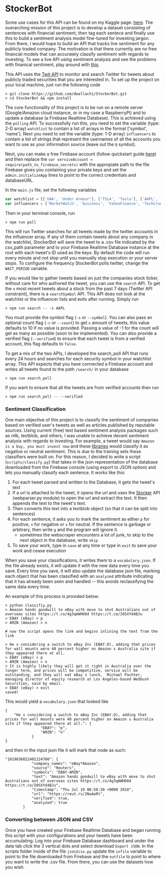 # StockerBot

Some use cases for this API can be found on my Kaggle page: [here](https://www.kaggle.com/davidwallach/financial-tweets). The overarching mission of this project is to develop a dataset consisting of sentences with financial sentiment, then tag each sentece and finally use this to build a sentiment analysis model fine-tuned for investing jargon. From there, I would hope to build an API that tracks live sentiment for any publicly traded company. The motivation is that there currently are no free financial models that can accurately classify sentiment with regards to investing. To see a live API using sentiment analysis and see the problems with finanical sentiment, play around with [this](http://text-processing.com/demo/sentiment/).

This API uses the [Twit API](https://github.com/ttezel/twit) to monitor and search Twitter for tweets about publicly traded securities that you are interested in. To set up the project on your local machine, just run the following code

```
> git clone https://github.com/dwallach1/StockerBot.git
> cd StockerBot && npm install
```

The core functionality of this project is to be run on a remote server (Google/Amazon cloud instance, or in my case a RaspberryPi) and to update a database (a Firebase Realtime Database). This is achieved using the `polling` API. To successfully run this, you need to set the variable (type: 2-D array) `watchlist` to contain a list of arrays in the format ['symbol', 'name']. Next you need to set the variable (type: 1-D array) `influencers` to contain a list of strings that represent the usernames of all the accounts you want to use as your information source (leave out the `@` symbol). 

Next, you can make a free Firebase account (follow quickstart guide [here](https://github.com/firebase/quickstart-nodejs)) and then replace the `var serviceAccount = require(path_to_firebase_secrets)` with the appropiate path to the file Firebase gives you containing your private keys and set the `admin.initializeApp` lines to point to the correct credentials and databaseURL. 


In the `main.js` file, set the following variables 
```javascript
var watchlist = [['UAA', 'Under Armour'], ['TSLA', 'Tesla'], ['AAPL', 'Apple']];
var influencers = ['MarketWatch', 'business', 'YahooFinance', 'TechCrunch'];
```

Then in your terminal console, run 

```
> npm run poll 
```

This will run Twitter searches for all tweets made by the twitter accounts in the influencer array. If any of them contain tweets about any company in the watchlist, StockerBot will save the tweet to a .csv file indicated by the csv_path parameter and to your Firebase Realtime Database instance at the root with each tweet's ID used as the keys. By default the code will run every minute and not stop until you manually stop execution or your server stops. To configure the frequency StockerBot polls twitter, change the `WAIT_PERIOD` variable. 


If you would like to gather tweets based on just the companies stock ticker, without care for who authored the tweet, you can use the `search` API. To get the `x` most recent tweets about a stock from the past 7 days (Twitter API constraint), there is a `searchSymbol` API. This API does not look at the watchlist or the influencer lists and exits after running. Simply run

```
> npm run search -- -s AAPL 
```

You must provide the symbol flag (`-s` or `--symbol`). You can also pass an optional count flag (`-c` or `--count`) to get `x` amount of tweets, this value defaults to 10 if no value is provided. Passing a value of -1 for the count will get as many as possible (soon to be implemented). You can also provide a verified flag (`--verified`) to ensure that each tweet is from a verified account, this flag defaults to `false`. 

To get a mix of the two APIs, I developed the search_poll API that runs every 24 hours and searches for each security symbol in your watchlist array. This API expects that you have connected a Firebase account and writes all tweets found to the path `/search/` in your database

```
> npm run search_poll
```
If you want to ensure that all the tweets are from verified accounts then run
```
> npm run search_poll -- --verified
```

### Sentiment Classification

One main objective of this project is to classify the sentiment of companies based on verified user's tweets as well as articles published by reputable sources. Using current (free) text based sentiment analysis packages such as nltk, textblob, and others, I was unable to achieve decent sentiment analysis with regards to investing. For example, a tweet would say `Amazon is a buy, you must invest now` and these [libraries](http://text-processing.com/demo/sentiment/) would classify it as negative or neutral sentiment. This is due to the training sets these classifiers were built on. For this reason, I decided to write a script (`scripts/classify.py`) that takes in the json representation of the database downloaded from the Firebase console (using export to JSON option) and lets you manually classify each sentence. It works like this:

1. For each tweet parsed and written to the Database, it gets the tweet's text
2. If a url is attached to the tweet, it opens the url and uses the [Stocker](https://github.com/dwallach1/Stocker) API (webparser.py module) to open the url and extract the text. It then appends the text to the tweet's text.
3. Then converts this text into a textblob object (so that it can be split into sentences)
4. For each sentence, it asks you to mark the sentiment as either `p` for positive, `n` for negative or `x` for neutral. If the sentence is garbage or arbitrary, then write `g` and the program will ignore it. 
	* sometimes the webscraper encounters a lot of junk, to skip to the next object in the database, write `skip`
5. To save your work, type in `save` at any time or type in `exit` to save your work and cease execution

When you save your classifications, it writes them to a `vocabulary.json`. If the file already exists, it will update it with the new data every time you save. Every time you save, it will also update the database json file, marking each object that has been classified with an `analyzed` attribute indicating that it has already been seen and handled -- this avoids reclassifying the same data every time. 

An example of this process is provided below:

```
> python classifiy.py
> Amazon hands goodwill to eBay with move to shut Australians out of overseas sites https://t.co/4g3qAWHO8d https://t.co/I0SXYd4BJu
> EBAY (eBay) > p 	 
> AMZN (Amazon) > n  

# now the script opens the link and begins inlining the text from the link

> He s considering a switch to eBay Inc (EBAY.O), adding that prices for wall mounts were 40 percent higher on Amazon s Australia site if they appeared there at all.
> EBAY (eBay) > p
> AMZN (Amazon) > n
> It is highly likely they will get it right in Australia over the longer term, and prices will be competitive, service will be outstanding, and they will eat eBay s lunch,  Michael Pachter, managing director of equity research at Los Angeles-based Wedbush Securities, said by email.
> EBAY (eBay) > exit
saved!
```
This would yield a `vocabulary.json` that looked like
```
{
	"He s considering a switch to eBay Inc (EBAY.O), adding that prices for wall mounts were 40 percent higher on Amazon s Australia site if they appeared there at all.": { 
				"EBAY": "p", 
				"AMZN": "n"
			}
}
```
and then in the input json file it will mark that node as such:
```
"1019836822401224700": {
            "company_names": "eBay*Amazon",
            "source": "Reuters",
            "symbols": "EBAY-AMZN",
            "text": "Amazon hands goodwill to eBay with move to shut Australians out of overseas sites https://t.co/4g3qAWHO8d https://t.co/I0SXYd4BJu",
            "timestamp": "Thu Jul 19 06:50:20 +0000 2018",
            "url": "https://reut.rs/2NuAeRt",
            "verified": true,
            "analyzed": true
        }
```

### Converting between JSON and CSV

Once you have created your Firebase Realtime Database and began running this script with your configurations and your tweets have been accumulating. Log into your Firebase Database dashboard and under the data tab click the 3 vertical dots and select download `Export JSON`. In the scripts folder inside of the file `json2csv.py` update the `infile` variable to point to the file downloaded from Firebase and the `outfile` to point to where you want to write the .csv file. From there, you can use the datasets how you wish. 
